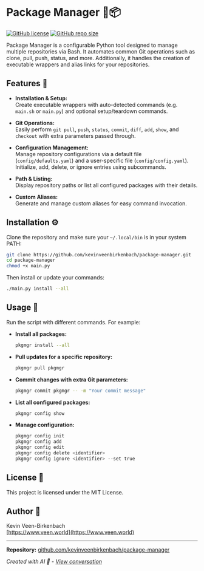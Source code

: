 # Package Manager 🤖📦

[![GitHub license](https://img.shields.io/badge/License-MIT-blue.svg)](LICENSE)
[![GitHub repo size](https://img.shields.io/github/repo-size/kevinveenbirkenbach/package-manager)](https://github.com/kevinveenbirkenbach/package-manager)

Package Manager is a configurable Python tool designed to manage multiple repositories via Bash. It automates common Git operations such as clone, pull, push, status, and more. Additionally, it handles the creation of executable wrappers and alias links for your repositories.

## Features 🚀

- **Installation & Setup:**  
  Create executable wrappers with auto-detected commands (e.g. `main.sh` or `main.py`) and optional setup/teardown commands.
  
- **Git Operations:**  
  Easily perform `git pull`, `push`, `status`, `commit`, `diff`, `add`, `show`, and `checkout` with extra parameters passed through.
  
- **Configuration Management:**  
  Manage repository configurations via a default file (`config/defaults.yaml`) and a user-specific file (`config/config.yaml`). Initialize, add, delete, or ignore entries using subcommands.
  
- **Path & Listing:**  
  Display repository paths or list all configured packages with their details.
  
- **Custom Aliases:**  
  Generate and manage custom aliases for easy command invocation.

## Installation ⚙️

Clone the repository and make sure your `~/.local/bin` is in your system PATH:

```bash
git clone https://github.com/kevinveenbirkenbach/package-manager.git
cd package-manager
chmod +x main.py
```

Then install or update your commands:

```bash
./main.py install --all
```

## Usage 📖

Run the script with different commands. For example:

- **Install all packages:**
  ```bash
  pkgmgr install --all
  ```
- **Pull updates for a specific repository:**
  ```bash
  pkgmgr pull pkgmgr
  ```
- **Commit changes with extra Git parameters:**
  ```bash
  pkgmgr commit pkgmgr -- -m "Your commit message"
  ```
- **List all configured packages:**
  ```bash
  pkgmgr config show
  ```
- **Manage configuration:**
  ```bash
  pkgmgr config init
  pkgmgr config add
  pkgmgr config edit
  pkgmgr config delete <identifier>
  pkgmgr config ignore <identifier> --set true
  ```

## License 📄

This project is licensed under the MIT License.

## Author 👤

Kevin Veen-Birkenbach  
[https://www.veen.world](https://www.veen.world)

---

**Repository:** [github.com/kevinveenbirkenbach/package-manager](https://github.com/kevinveenbirkenbach/package-manager)

*Created with AI 🤖 - [View conversation](https://chatgpt.com/share/67c728c4-92d0-800f-8945-003fa9bf27c6)*
